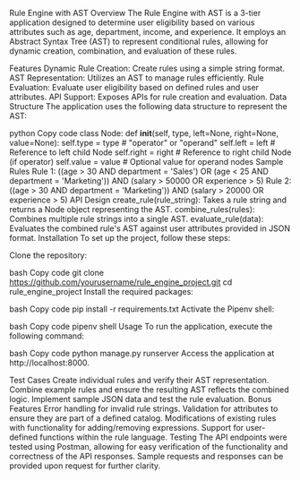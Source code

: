 Rule Engine with AST
Overview
The Rule Engine with AST is a 3-tier application designed to determine user eligibility based on various attributes such as age, department, income, and experience. It employs an Abstract Syntax Tree (AST) to represent conditional rules, allowing for dynamic creation, combination, and evaluation of these rules.

Features
Dynamic Rule Creation: Create rules using a simple string format.
AST Representation: Utilizes an AST to manage rules efficiently.
Rule Evaluation: Evaluate user eligibility based on defined rules and user attributes.
API Support: Exposes APIs for rule creation and evaluation.
Data Structure
The application uses the following data structure to represent the AST:

python
Copy code
class Node:
    def __init__(self, type, left=None, right=None, value=None):
        self.type = type  # "operator" or "operand"
        self.left = left  # Reference to left child Node
        self.right = right  # Reference to right child Node (if operator)
        self.value = value  # Optional value for operand nodes
Sample Rules
Rule 1: ((age > 30 AND department = 'Sales') OR (age < 25 AND department = 'Marketing')) AND (salary > 50000 OR experience > 5)
Rule 2: ((age > 30 AND department = 'Marketing')) AND (salary > 20000 OR experience > 5)
API Design
create_rule(rule_string): Takes a rule string and returns a Node object representing the AST.
combine_rules(rules): Combines multiple rule strings into a single AST.
evaluate_rule(data): Evaluates the combined rule's AST against user attributes provided in JSON format.
Installation
To set up the project, follow these steps:

Clone the repository:

bash
Copy code
git clone https://github.com/yourusername/rule_engine_project.git
cd rule_engine_project
Install the required packages:

bash
Copy code
pip install -r requirements.txt
Activate the Pipenv shell:

bash
Copy code
pipenv shell
Usage
To run the application, execute the following command:

bash
Copy code
python manage.py runserver
Access the application at http://localhost:8000.

Test Cases
Create individual rules and verify their AST representation.
Combine example rules and ensure the resulting AST reflects the combined logic.
Implement sample JSON data and test the rule evaluation.
Bonus Features
Error handling for invalid rule strings.
Validation for attributes to ensure they are part of a defined catalog.
Modifications of existing rules with functionality for adding/removing expressions.
Support for user-defined functions within the rule language.
Testing
The API endpoints were tested using Postman, allowing for easy verification of the functionality and correctness of the API responses. Sample requests and responses can be provided upon request for further clarity.

